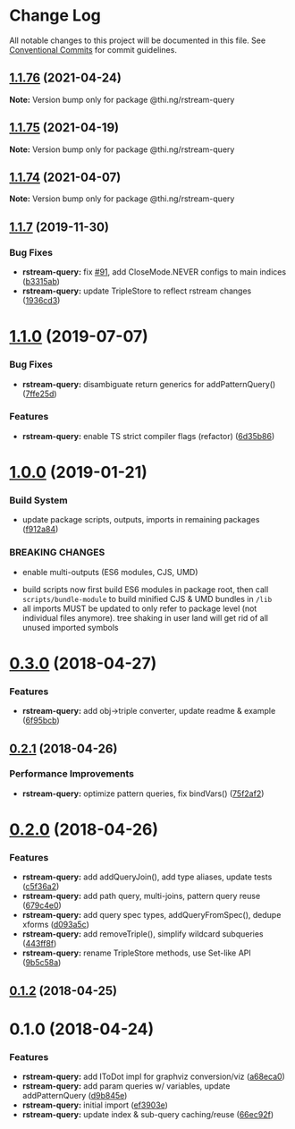 # Change Log

All notable changes to this project will be documented in this file.
See [Conventional Commits](https://conventionalcommits.org) for commit guidelines.

## [1.1.76](https://github.com/thi-ng/umbrella/compare/@thi.ng/rstream-query@1.1.75...@thi.ng/rstream-query@1.1.76) (2021-04-24)

**Note:** Version bump only for package @thi.ng/rstream-query





## [1.1.75](https://github.com/thi-ng/umbrella/compare/@thi.ng/rstream-query@1.1.74...@thi.ng/rstream-query@1.1.75) (2021-04-19)

**Note:** Version bump only for package @thi.ng/rstream-query





## [1.1.74](https://github.com/thi-ng/umbrella/compare/@thi.ng/rstream-query@1.1.73...@thi.ng/rstream-query@1.1.74) (2021-04-07)

**Note:** Version bump only for package @thi.ng/rstream-query





## [1.1.7](https://github.com/thi-ng/umbrella/compare/@thi.ng/rstream-query@1.1.6...@thi.ng/rstream-query@1.1.7) (2019-11-30)

### Bug Fixes

* **rstream-query:** fix [#91](https://github.com/thi-ng/umbrella/issues/91), add CloseMode.NEVER configs to main indices ([b3315ab](https://github.com/thi-ng/umbrella/commit/b3315ab39c53b6d6cad065062c4114a6159b9a8e))
* **rstream-query:** update TripleStore to reflect rstream changes ([1936cd3](https://github.com/thi-ng/umbrella/commit/1936cd3b24dee7a97bfa8f5863dc933ca3267ad9))

# [1.1.0](https://github.com/thi-ng/umbrella/compare/@thi.ng/rstream-query@1.0.26...@thi.ng/rstream-query@1.1.0) (2019-07-07)

### Bug Fixes

* **rstream-query:** disambiguate return generics for addPatternQuery() ([7ffe25d](https://github.com/thi-ng/umbrella/commit/7ffe25d))

### Features

* **rstream-query:** enable TS strict compiler flags (refactor) ([6d35b86](https://github.com/thi-ng/umbrella/commit/6d35b86))

# [1.0.0](https://github.com/thi-ng/umbrella/compare/@thi.ng/rstream-query@0.3.63...@thi.ng/rstream-query@1.0.0) (2019-01-21)

### Build System

* update package scripts, outputs, imports in remaining packages ([f912a84](https://github.com/thi-ng/umbrella/commit/f912a84))

### BREAKING CHANGES

* enable multi-outputs (ES6 modules, CJS, UMD)

- build scripts now first build ES6 modules in package root, then call
  `scripts/bundle-module` to build minified CJS & UMD bundles in `/lib`
- all imports MUST be updated to only refer to package level
  (not individual files anymore). tree shaking in user land will get rid of
  all unused imported symbols

<a name="0.3.0"></a>
# [0.3.0](https://github.com/thi-ng/umbrella/compare/@thi.ng/rstream-query@0.2.2...@thi.ng/rstream-query@0.3.0) (2018-04-27)

### Features

* **rstream-query:** add obj->triple converter, update readme & example ([6f95bcb](https://github.com/thi-ng/umbrella/commit/6f95bcb))

<a name="0.2.1"></a>
## [0.2.1](https://github.com/thi-ng/umbrella/compare/@thi.ng/rstream-query@0.2.0...@thi.ng/rstream-query@0.2.1) (2018-04-26)

### Performance Improvements

* **rstream-query:** optimize pattern queries, fix bindVars() ([75f2af2](https://github.com/thi-ng/umbrella/commit/75f2af2))

<a name="0.2.0"></a>
# [0.2.0](https://github.com/thi-ng/umbrella/compare/@thi.ng/rstream-query@0.1.2...@thi.ng/rstream-query@0.2.0) (2018-04-26)

### Features

* **rstream-query:** add addQueryJoin(), add type aliases, update tests ([c5f36a2](https://github.com/thi-ng/umbrella/commit/c5f36a2))
* **rstream-query:** add path query, multi-joins, pattern query reuse ([679c4e0](https://github.com/thi-ng/umbrella/commit/679c4e0))
* **rstream-query:** add query spec types, addQueryFromSpec(), dedupe xforms ([d093a5c](https://github.com/thi-ng/umbrella/commit/d093a5c))
* **rstream-query:** add removeTriple(), simplify wildcard subqueries ([443ff8f](https://github.com/thi-ng/umbrella/commit/443ff8f))
* **rstream-query:** rename TripleStore methods, use Set-like API ([9b5c58a](https://github.com/thi-ng/umbrella/commit/9b5c58a))

<a name="0.1.2"></a>
## [0.1.2](https://github.com/thi-ng/umbrella/compare/@thi.ng/rstream-query@0.1.1...@thi.ng/rstream-query@0.1.2) (2018-04-25)

<a name="0.1.0"></a>
# 0.1.0 (2018-04-24)

### Features

* **rstream-query:** add IToDot impl for graphviz conversion/viz ([a68eca0](https://github.com/thi-ng/umbrella/commit/a68eca0))
* **rstream-query:** add param queries w/ variables, update addPatternQuery ([d9b845e](https://github.com/thi-ng/umbrella/commit/d9b845e))
* **rstream-query:** initial import ([ef3903e](https://github.com/thi-ng/umbrella/commit/ef3903e))
* **rstream-query:** update index & sub-query caching/reuse ([66ec92f](https://github.com/thi-ng/umbrella/commit/66ec92f))
